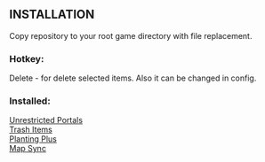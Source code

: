 ## INSTALLATION

Copy repository to your root game directory with file replacement.

### Hotkey:

Delete - for delete selected items. Also it can be changed in config.

### Installed:

[Unrestricted Portals](https://www.nexusmods.com/valheim/mods/61 "Unrestricted Portals nexusmods")  
[Trash Items](https://www.nexusmods.com/valheim/mods/441 "Trash Items nexusmods")    
[Planting Plus](https://www.nexusmods.com/valheim/mods/274  "Planting Plus nexusmods")    
[Map Sync](https://www.nexusmods.com/valheim/mods/42  "Map Sync nexusmods")  


